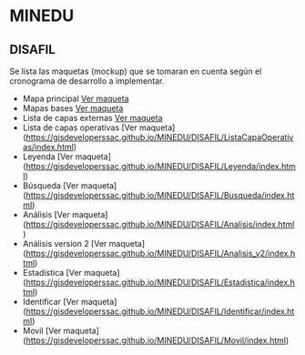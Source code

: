 # MINEDU

## DISAFIL
  Se lista las maquetas (mockup) que se tomaran en cuenta según el cronograma de desarrollo a implementar.
  
- Mapa principal [Ver maqueta](https://gisdeveloperssac.github.io/MINEDU/DISAFIL/Principal/index.html)
- Mapas bases [Ver maqueta](https://gisdeveloperssac.github.io/MINEDU/DISAFIL/MapasBases/index.html)
- Lista de capas externas [Ver maqueta](https://gisdeveloperssac.github.io/MINEDU/DISAFIL/ListaCapaExternas/index.html)
- Lista de capas operativas [Ver maqueta] (https://gisdeveloperssac.github.io/MINEDU/DISAFIL/ListaCapaOperativas/index.html)
- Leyenda [Ver maqueta] (https://gisdeveloperssac.github.io/MINEDU/DISAFIL/Leyenda/index.html)
- Búsqueda [Ver maqueta] (https://gisdeveloperssac.github.io/MINEDU/DISAFIL/Busqueda/index.html)
- Análisis [Ver maqueta] (https://gisdeveloperssac.github.io/MINEDU/DISAFIL/Analisis/index.html)
- Análisis version 2 [Ver maqueta] (https://gisdeveloperssac.github.io/MINEDU/DISAFIL/Analisis_v2/index.html)
- Estadística [Ver maqueta] (https://gisdeveloperssac.github.io/MINEDU/DISAFIL/Estadistica/index.html)
- Identificar [Ver maqueta] (https://gisdeveloperssac.github.io/MINEDU/DISAFIL/Identificar/index.html)
- Movil [Ver maqueta] (https://gisdeveloperssac.github.io/MINEDU/DISAFIL/Movil/index.html)

